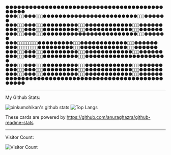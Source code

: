```
🌑🌑🌑🌑🌑🌑🌑🌑🌑🌑🌑🌑🌑🌑🌑🌑🌑🌑🌑🌑🌑🌑🌑🌑🌑🌑🌑🌑🌑🌑🌑🌑🌑🌑🌑🌑🌑🌑🌑🌑🌑🌑🌑🌑🌑
🌑🌑🌑🤔🤔🤔🌑🌑🌑🤔🤔🤔🌑🌑🌑🌑🌑🌑🌑🌑🌑🌑🌑🌑🌑🌑🌑🌑🌑🌑🌑🌑🌑🌑🌑🌑🤔🤔🤔🌑🌑🌑🌑🌑🌑
🌑🌑🌑🤔🤔🤔🌑🌑🌑🤔🤔🤔🌑🌑🌑🌑🌑🌑🌑🌑🌑🤔🤔🤔🌑🌑🌑🌑🌑🌑🌑🌑🌑🌑🌑🌑🤔🤔🤔🌑🌑🌑🌑🌑🌑
🌑🌑🌑🤔🤔🤔🌑🌑🌑🤔🤔🤔🌑🌑🌑🌑🌑🌑🌑🌑🌑🤔🤔🤔🌑🌑🌑🌑🌑🌑🌑🌑🌑🌑🌑🌑🤔🤔🤔🌑🌑🌑🌑🌑🌑
🌑🌑🌑🤔🤔🤔🌑🌑🌑🤔🤔🤔🌑🌑🌑🌑🌑🌑🌑🌑🌑🌑🌑🌑🌑🌑🌑🌑🌑🌑🌑🌑🌑🌑🌑🌑🤔🤔🤔🌑🌑🌑🌑🌑🌑
🌑🌑🌑🤔🤔🤔🤔🤔🤔🤔🤔🤔🌑🌑🌑🌑🌑🌑🌑🌑🌑🤔🤔🤔🌑🌑🌑🌑🌑🌑🌑🌑🌑🌑🌑🌑🤔🤔🤔🌑🌑🌑🌑🌑🌑
🌑🌑🌑🤔🤔🤔🤔🤔🤔🤔🤔🤔🌑🌑🌑🌑🌑🌑🌑🌑🌑🤔🤔🤔🌑🌑🌑🌑🌑🌑🌑🌑🌑🌑🌑🌑🤔🤔🤔🌑🌑🌑🌑🌑🌑
🌑🌑🌑🤔🤔🤔🌑🌑🌑🤔🤔🤔🌑🌑🌑🌑🌑🌑🌑🌑🌑🤔🤔🤔🌑🌑🌑🌑🌑🌑🌑🌑🌑🌑🌑🌑🤔🤔🤔🌑🌑🌑🌑🌑🌑
🌑🌑🌑🤔🤔🤔🌑🌑🌑🤔🤔🤔🌑🌑🌑🌑🌑🌑🌑🌑🌑🤔🤔🤔🌑🌑🌑🌑🌑🌑🌑🌑🌑🌑🌑🌑🌑🌑🌑🌑🌑🌑🌑🌑🌑
🌑🌑🌑🤔🤔🤔🌑🌑🌑🤔🤔🤔🌑🌑🌑🌑🌑🌑🌑🌑🌑🤔🤔🤔🌑🌑🌑🌑🌑🌑🌑🌑🌑🌑🌑🌑🤔🤔🤔🌑🌑🌑🌑🌑🌑
🌑🌑🌑🤔🤔🤔🌑🌑🌑🤔🤔🤔🌑🌑🌑🌑🌑🌑🌑🌑🌑🤔🤔🤔🌑🌑🌑🌑🌑🌑🌑🌑🌑🌑🌑🌑🤔🤔🤔🌑🌑🌑🌑🌑🌑
🌑🌑🌑🤔🤔🤔🌑🌑🌑🤔🤔🤔🌑🌑🌑🌑🌑🌑🌑🌑🌑🤔🤔🤔🌑🌑🌑🌑🌑🌑🌑🌑🌑🌑🌑🌑🤔🤔🤔🌑🌑🌑🌑🌑🌑
🌑🌑🌑🌑🌑🌑🌑🌑🌑🌑🌑🌑🌑🌑🌑🌑🌑🌑🌑🌑🌑🌑🌑🌑🌑🌑🌑🌑🌑🌑🌑🌑🌑🌑🌑🌑🌑🌑🌑🌑🌑🌑🌑🌑🌑
```
---

My Github Stats:

![pinkumohikan's github stats](https://github-readme-stats.vercel.app/api?username=saezurucrow&count_private=true&show_icons=true&theme=buefy)
![Top Langs](https://github-readme-stats.vercel.app/api/top-langs/?username=saezurucrow&theme=buefy&layout=compact&count_private=true)

These cards are powered by https://github.com/anuraghazra/github-readme-stats

---

Visitor Count:

![Visitor Count](https://profile-counter.glitch.me/saezurucrow/count.svg)
